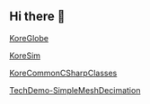 ## Hi there 👋

<!--

**Here are some ideas to get you started:**

🙋‍♀️ A short introduction - what is your organization all about?
🌈 Contribution guidelines - how can the community get involved?
👩‍💻 Useful resources - where can the community find your docs? Is there anything else the community should know?
🍿 Fun facts - what does your team eat for breakfast?
🧙 Remember, you can do mighty things with the power of [Markdown](https://docs.github.com/github/writing-on-github/getting-started-with-writing-and-formatting-on-github/basic-writing-and-formatting-syntax)
-->

[KoreGlobe](https://github.com/KORE74/KoreGlobe)

[KoreSim](https://github.com/KORE74/KoreSim)

[KoreCommonCSharpClasses](https://github.com/KORE74/KoreCommonCSharpClasses)

[TechDemo-SimpleMeshDecimation](https://github.com/KORE74/TechDemo-SimpleMeshDecimation)
